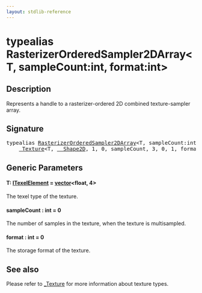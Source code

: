 ```yaml
---
layout: stdlib-reference
---
```


# typealias RasterizerOrderedSampler2DArray\<T, sampleCount:int, format:int\>

## Description

Represents a handle to a rasterizer-ordered 2D combined texture-sampler array.

## Signature

<pre>
<span class='code_keyword'>typealias</span> <a href=".html" class="code_type">RasterizerOrderedSampler2DArray</a>&lt;T, sampleCount:<span class="code_keyword">int</span>, format:<span class="code_keyword">int</span>&gt; = 
    <a href="../0texture-01/index.html" class="code_type">_Texture</a>&lt;T, <a href="../0_shape2d-028/index.html" class="code_type">__Shape2D</a>, 1, 0, sampleCount, 3, 0, 1, format&gt;;
</pre>

## Generic Parameters

####  <a id="typeparam-T"></a>T: [ITexelElement](../../interfaces/itexelelement-016/index.html) = [vector](../vector/index.html)\<float, 4\>
The texel type of the texture.

####  <a id="decl-sampleCount"></a>sampleCount  : int = 0
The number of samples in the texture, when the texture is multisampled.

####  <a id="decl-format"></a>format  : int = 0
The storage format of the texture.


## See also

Please refer to <span class='code'><a href="../0texture-01/index.html" class="code_type">_Texture</a></span> for more information about texture types.


